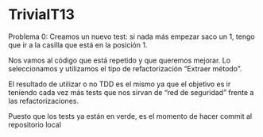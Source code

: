 # TrivialT13

Problema 0:
Creamos un nuevo test: si nada más empezar saco un 1, tengo que ir a la casilla que está en la posición 1.

Nos vamos al código que está repetido y que queremos mejorar. Lo seleccionamos y utilizamos el tipo de refactorización “Extraer método”.

El resultado de utilizar o no TDD es el mismo ya que el objetivo es ir teniendo cada vez más tests que nos sirvan de “red de seguridad” frente a las refactorizaciones.

Puesto que los tests ya están en verde, es el momento de hacer commit al repositorio local